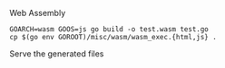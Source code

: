 Web Assembly

```
GOARCH=wasm GOOS=js go build -o test.wasm test.go
cp $(go env GOROOT)/misc/wasm/wasm_exec.{html,js} .
```

Serve the generated files
